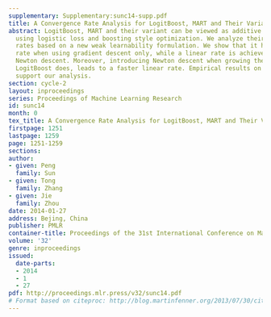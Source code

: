 ```yaml
---
supplementary: Supplementary:sunc14-supp.pdf
title: A Convergence Rate Analysis for LogitBoost, MART and Their Variant
abstract: LogitBoost, MART and their variant can be viewed as additive tree regression
  using logistic loss and boosting style optimization. We analyze their convergence
  rates based on a new weak learnability formulation. We show that it has O(\frac1T)
  rate when using gradient descent only, while a linear rate is achieved when using
  Newton descent. Moreover, introducing Newton descent when growing the trees, as
  LogitBoost does, leads to a faster linear rate. Empirical results on UCI datasets
  support our analysis.
section: cycle-2
layout: inproceedings
series: Proceedings of Machine Learning Research
id: sunc14
month: 0
tex_title: A Convergence Rate Analysis for LogitBoost, MART and Their Variant
firstpage: 1251
lastpage: 1259
page: 1251-1259
sections: 
author:
- given: Peng
  family: Sun
- given: Tong
  family: Zhang
- given: Jie
  family: Zhou
date: 2014-01-27
address: Bejing, China
publisher: PMLR
container-title: Proceedings of the 31st International Conference on Machine Learning
volume: '32'
genre: inproceedings
issued:
  date-parts:
  - 2014
  - 1
  - 27
pdf: http://proceedings.mlr.press/v32/sunc14.pdf
# Format based on citeproc: http://blog.martinfenner.org/2013/07/30/citeproc-yaml-for-bibliographies/
---
```

